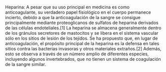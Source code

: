 Heparina: A pesar que su uso principal en medicina es como anticoagulante, su verdadero papel fisiológico en el cuerpo permanece incierto, debido a que la anticoagulación de la sangre se consigue principalmente mediante proteoglicanos de sulfatos de heparina derivados de las células endoteliales.[1]​ La heparina se almacena generalmente dentro de los gránulos secretores de mastocitos y se libera en el sistema vascular sólo en los sitios de lesión de los tejidos. Se ha propuesto que, en lugar de anticoagulación, el propósito principal de la heparina es la defensa en tales sitios contra las bacterias invasoras y otros materiales extraños.[2]​ Además, esto se observa a través de un número amplio de diferentes especies, incluyendo algunos invertebrados, que no tienen un sistema de coagulación de la sangre similar.
